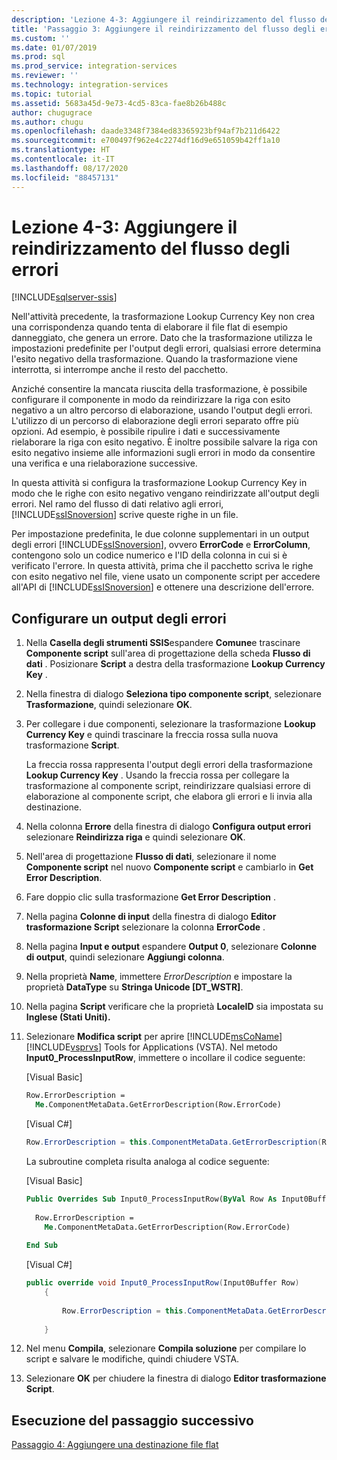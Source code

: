 ```yaml
---
description: 'Lezione 4-3: Aggiungere il reindirizzamento del flusso degli errori'
title: 'Passaggio 3: Aggiungere il reindirizzamento del flusso degli errori | Microsoft Docs'
ms.custom: ''
ms.date: 01/07/2019
ms.prod: sql
ms.prod_service: integration-services
ms.reviewer: ''
ms.technology: integration-services
ms.topic: tutorial
ms.assetid: 5683a45d-9e73-4cd5-83ca-fae8b26b488c
author: chugugrace
ms.author: chugu
ms.openlocfilehash: daade3348f7384ed83365923bf94af7b211d6422
ms.sourcegitcommit: e700497f962e4c2274df16d9e651059b42ff1a10
ms.translationtype: HT
ms.contentlocale: it-IT
ms.lasthandoff: 08/17/2020
ms.locfileid: "88457131"
---
```

# <a name="lesson-4-3-add-error-flow-redirection"></a>Lezione 4-3: Aggiungere il reindirizzamento del flusso degli errori

[!INCLUDE[sqlserver-ssis](../includes/applies-to-version/sqlserver-ssis.md)]



Nell'attività precedente, la trasformazione Lookup Currency Key non crea una corrispondenza quando tenta di elaborare il file flat di esempio danneggiato, che genera un errore. Dato che la trasformazione utilizza le impostazioni predefinite per l'output degli errori, qualsiasi errore determina l'esito negativo della trasformazione. Quando la trasformazione viene interrotta, si interrompe anche il resto del pacchetto.  
  
Anziché consentire la mancata riuscita della trasformazione, è possibile configurare il componente in modo da reindirizzare la riga con esito negativo a un altro percorso di elaborazione, usando l'output degli errori. L'utilizzo di un percorso di elaborazione degli errori separato offre più opzioni. Ad esempio, è possibile ripulire i dati e successivamente rielaborare la riga con esito negativo. È inoltre possibile salvare la riga con esito negativo insieme alle informazioni sugli errori in modo da consentire una verifica e una rielaborazione successive.  
  
In questa attività si configura la trasformazione Lookup Currency Key in modo che le righe con esito negativo vengano reindirizzate all'output degli errori. Nel ramo del flusso di dati relativo agli errori, [!INCLUDE[ssISnoversion](../includes/ssisnoversion-md.md)] scrive queste righe in un file.  
  
Per impostazione predefinita, le due colonne supplementari in un output degli errori [!INCLUDE[ssISnoversion](../includes/ssisnoversion-md.md)], ovvero **ErrorCode** e **ErrorColumn**, contengono solo un codice numerico e l'ID della colonna in cui si è verificato l'errore. In questa attività, prima che il pacchetto scriva le righe con esito negativo nel file, viene usato un componente script per accedere all'API di [!INCLUDE[ssISnoversion](../includes/ssisnoversion-md.md)] e ottenere una descrizione dell'errore.  
  
## <a name="configure-an-error-output"></a>Configurare un output degli errori  
  
1.  Nella **Casella degli strumenti SSIS**espandere **Comune**e trascinare **Componente script** sull'area di progettazione della scheda **Flusso di dati** . Posizionare **Script** a destra della trasformazione **Lookup Currency Key** .  
  
2.  Nella finestra di dialogo **Seleziona tipo componente script**, selezionare **Trasformazione**, quindi selezionare **OK**.  
  
3.  Per collegare i due componenti, selezionare la trasformazione **Lookup Currency Key** e quindi trascinare la freccia rossa sulla nuova trasformazione **Script**.  
  
    La freccia rossa rappresenta l'output degli errori della trasformazione **Lookup Currency Key** . Usando la freccia rossa per collegare la trasformazione al componente script, reindirizzare qualsiasi errore di elaborazione al componente script, che elabora gli errori e li invia alla destinazione.  
  
4.  Nella colonna **Errore** della finestra di dialogo **Configura output errori** selezionare **Reindirizza riga** e quindi selezionare **OK**.  
  
5.  Nell'area di progettazione **Flusso di dati**, selezionare il nome **Componente script** nel nuovo **Componente script** e cambiarlo in **Get Error Description**.  
  
6.  Fare doppio clic sulla trasformazione **Get Error Description** .  
  
7.  Nella pagina **Colonne di input** della finestra di dialogo **Editor trasformazione Script** selezionare la colonna **ErrorCode** .  
  
8.  Nella pagina **Input e output** espandere **Output 0**, selezionare **Colonne di output**, quindi selezionare **Aggiungi colonna**.  
  
9. Nella proprietà **Name**, immettere *ErrorDescription* e impostare la proprietà **DataType** su **Stringa Unicode [DT_WSTR]**.  
  
10. Nella pagina **Script** verificare che la proprietà **LocaleID** sia impostata su **Inglese (Stati Uniti).**
  
11. Selezionare **Modifica script** per aprire [!INCLUDE[msCoName](../includes/msconame-md.md)] [!INCLUDE[vsprvs](../includes/vsprvs-md.md)] Tools for Applications (VSTA). Nel metodo **Input0_ProcessInputRow**, immettere o incollare il codice seguente:  
  
    [Visual Basic]  
  
    ```vb  
    Row.ErrorDescription =   
      Me.ComponentMetaData.GetErrorDescription(Row.ErrorCode)  
    ```  
  
    [Visual C#]  
  
    ```cs
    Row.ErrorDescription = this.ComponentMetaData.GetErrorDescription(Row.ErrorCode);  
    ```  
  
    La subroutine completa risulta analoga al codice seguente:  
  
    [Visual Basic]  
  
    ```vb
    Public Overrides Sub Input0_ProcessInputRow(ByVal Row As Input0Buffer)  
  
      Row.ErrorDescription =   
        Me.ComponentMetaData.GetErrorDescription(Row.ErrorCode)  
  
    End Sub  
    ```  
  
    [Visual C#]  
  
    ```cs
    public override void Input0_ProcessInputRow(Input0Buffer Row)  
        {  
  
            Row.ErrorDescription = this.ComponentMetaData.GetErrorDescription(Row.ErrorCode);  
  
        }  
    ```  
  
12. Nel menu **Compila**, selezionare **Compila soluzione** per compilare lo script e salvare le modifiche, quindi chiudere VSTA.  
  
13. Selezionare **OK** per chiudere la finestra di dialogo **Editor trasformazione Script**.  
  
## <a name="go-to-next-task"></a>Esecuzione del passaggio successivo
[Passaggio 4: Aggiungere una destinazione file flat](../integration-services/lesson-4-4-adding-a-flat-file-destination.md)  
  
  
  
